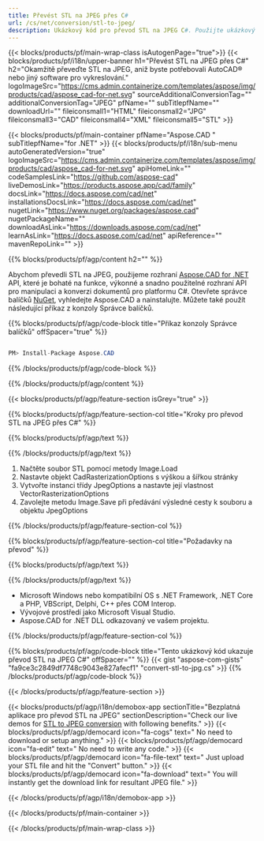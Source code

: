 ```yaml
---
title: Převést STL na JPEG přes C# 
url: /cs/net/conversion/stl-to-jpeg/ 
description: Ukázkový kód pro převod STL na JPEG C#. Použijte ukázkový kód API pro dávkový převod souborů STL na JPEG v rámci VB.NET, Asp.NET nebo jakékoli aplikace založené na .NET.
---
```


{{< blocks/products/pf/main-wrap-class isAutogenPage="true">}}
{{< blocks/products/pf/i18n/upper-banner h1="Převést STL na JPEG přes C#" h2="Okamžitě převeďte STL na JPEG, aniž byste potřebovali AutoCAD® nebo jiný software pro vykreslování." logoImageSrc="https://cms.admin.containerize.com/templates/aspose/img/products/cad/aspose_cad-for-net.svg" sourceAdditionalConversionTag="" additionalConversionTag="JPEG" pfName="" subTitlepfName="" downloadUrl="" fileiconsmall1="HTML" fileiconsmall2="JPG" fileiconsmall3="CAD" fileiconsmall4="XML" fileiconsmall5="STL" >}}

{{< blocks/products/pf/main-container pfName="Aspose.CAD " subTitlepfName="for .NET" >}}
{{< blocks/products/pf/i18n/sub-menu autoGeneratedVersion="true" logoImageSrc="https://cms.admin.containerize.com/templates/aspose/img/products/cad/aspose_cad-for-net.svg" apiHomeLink="" codeSamplesLink="https://github.com/aspose-cad" liveDemosLink="https://products.aspose.app/cad/family" docsLink="https://docs.aspose.com/cad/net" installationsDocsLink="https://docs.aspose.com/cad/net" nugetLink="https://www.nuget.org/packages/aspose.cad" nugetPackageName="" downloadAsLink="https://downloads.aspose.com/cad/net" learnAsLink="https://docs.aspose.com/cad/net" apiReference="" mavenRepoLink="" >}}

{{% blocks/products/pf/agp/content h2="" %}}

Abychom převedli STL na JPEG, použijeme rozhraní <a href=https://products.aspose.com/cad/net>Aspose.CAD for .NET</a> API, které je bohaté na funkce, výkonné a snadno použitelné rozhraní API pro manipulaci a konverzi dokumentů pro platformu C#. Otevřete správce balíčků <a href=https://www.nuget.org/packages/aspose.cad>NuGet</a>, vyhledejte Aspose.CAD a nainstalujte. Můžete také použít následující příkaz z konzoly Správce balíčků.

{{% blocks/products/pf/agp/code-block title="Příkaz konzoly Správce balíčků" offSpacer="true" %}}

```cs

PM> Install-Package Aspose.CAD

```

{{% /blocks/products/pf/agp/code-block %}}

{{% /blocks/products/pf/agp/content %}}

{{< blocks/products/pf/agp/feature-section isGrey="true" >}}

{{% blocks/products/pf/agp/feature-section-col title="Kroky pro převod STL na JPEG přes C#" %}}

{{% blocks/products/pf/agp/text %}}

{{% /blocks/products/pf/agp/text %}}

1. Načtěte soubor STL pomocí metody Image.Load
1. Nastavte objekt CadRasterizationOptions s výškou a šířkou stránky
1. Vytvořte instanci třídy JpegOptions a nastavte její vlastnost VectorRasterizationOptions
1. Zavolejte metodu Image.Save při předávání výsledné cesty k souboru a objektu JpegOptions

{{% /blocks/products/pf/agp/feature-section-col %}}

{{% blocks/products/pf/agp/feature-section-col title="Požadavky na převod" %}}

{{% blocks/products/pf/agp/text %}}

{{% /blocks/products/pf/agp/text %}}

- Microsoft Windows nebo kompatibilní OS s .NET Framework, .NET Core a PHP, VBScript, Delphi, C++ přes COM Interop.
- Vývojové prostředí jako Microsoft Visual Studio.
- Aspose.CAD for .NET DLL odkazovaný ve vašem projektu.

{{% /blocks/products/pf/agp/feature-section-col %}}

{{% blocks/products/pf/agp/code-block title="Tento ukázkový kód ukazuje převod STL na JPEG C#" offSpacer="" %}}
{{< gist "aspose-com-gists" "fa9ce3c2849df7748c9043e827afecf1" "convert-stl-to-jpg.cs" >}}
{{% /blocks/products/pf/agp/code-block %}}

{{< /blocks/products/pf/agp/feature-section >}}    

<!-- aboutfile Starts -->

{{< blocks/products/pf/agp/i18n/demobox-app sectionTitle="Bezplatná aplikace pro převod STL na JPEG" sectionDescription="Check our live demos for [STL to JPEG conversion](https://products.aspose.app/cad/conversion/stl-to-jpeg) with following benefits." >}}
        {{< blocks/products/pf/agp/democard icon="fa-cogs" text=" No need to download or setup anything." >}}
        {{< blocks/products/pf/agp/democard icon="fa-edit" text=" No need to write any code." >}}
        {{< blocks/products/pf/agp/democard icon="fa-file-text" text=" Just upload your STL file and hit the \"Convert\" button." >}}
        {{< blocks/products/pf/agp/democard icon="fa-download" text=" You will instantly get the download link for resultant JPEG file." >}}
 
   
{{< /blocks/products/pf/agp/i18n/demobox-app >}}

<!-- aboutfile Ends -->

{{< /blocks/products/pf/main-container >}}
    
{{< /blocks/products/pf/main-wrap-class >}}